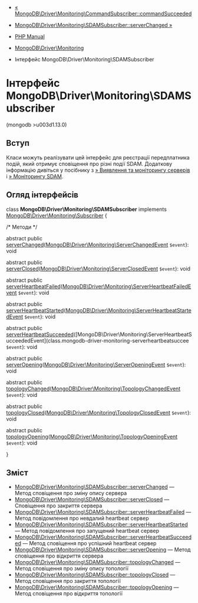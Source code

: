 - [«
MongoDB\Driver\Monitoring\CommandSubscriber::commandSucceeded](mongodb-driver-monitoring-commandsubscriber.commandsucceeded.md)
- [MongoDB\Driver\Monitoring\SDAMSubscriber::serverChanged
»](mongodb-driver-monitoring-sdamsubscriber.serverchanged.md)

- [PHP Manual](index.md)
- [MongoDB\Driver\Monitoring](mongodb.monitoring.md)
- Інтерфейс MongoDB\Driver\Monitoring\SDAMSubscriber

# Інтерфейс MongoDB\Driver\Monitoring\SDAMSubscriber

(mongodb \>u003d1.13.0)

## Вступ

Класи можуть реалізувати цей інтерфейс для реєстрації передплатника
подій, який отримує сповіщення про різні події SDAM.
Додаткову інформацію дивіться у посібнику з [» Виявлення та
моніторингу
серверів](https://github.com/mongodb/specifications/blob/master/source/server-discovery-and-monitoring/server-discovery-and-monitoring.rst)
і [» Моніторингу
SDAM](https://github.com/mongodb/specifications/blob/master/source/server-discovery-and-monitoring/server-discovery-and-monitoring-monitoring.rst).

## Огляд інтерфейсів

class **MongoDB\Driver\Monitoring\SDAMSubscriber** implements
[MongoDB\Driver\Monitoring\Subscriber](class.mongodb-driver-monitoring-subscriber.md)
{

/\* Методи \*/

abstract public
[serverChanged](mongodb-driver-monitoring-sdamsubscriber.serverchanged.md)([MongoDB\Driver\Monitoring\ServerChangedEvent](class.mongodb-driver-monitoring-serverchangedevent.md)
`$event`): void

abstract public
[serverClosed](mongodb-driver-monitoring-sdamsubscriber.serverclosed.md)([MongoDB\Driver\Monitoring\ServerClosedEvent](class.mongodb-driver-monitoring-serverclosedevent.md)
`$event`): void

abstract public
[serverHeartbeatFailed](mongodb-driver-monitoring-sdamsubscriber.serverheartbeatfailed.md)([MongoDB\Driver\Monitoring\ServerHeartbeatFailedEvent](class.mongodb-driver-monitoring-serverheartbeatfailedeventmd)
`$event`): void

abstract public
[serverHeartbeatStarted](mongodb-driver-monitoring-sdamsubscriber.serverheartbeatstarted.md)([MongoDB\Driver\Monitoring\ServerHeartbeatStartedEvent](class.mongodb-driver-monitoring-serverheartbeatstartedevent.md)
`$event`): void

abstract public
[serverHeartbeatSucceeded](mongodb-driver-monitoring-sdamsubscriber.serverheartbeatsucceeded.md)([MongoDB\Driver\Monitoring\ServerHeartbeatSucceededEvent](class.mongodb-driver-monitoring-serverheartbeatsuccee
`$event`): void

abstract public
[serverOpening](mongodb-driver-monitoring-sdamsubscriber.serveropening.md)([MongoDB\Driver\Monitoring\ServerOpeningEvent](class.mongodb-driver-monitoring-serveropeningevent.md)
`$event`): void

abstract public
[topologyChanged](mongodb-driver-monitoring-sdamsubscriber.topologychanged.md)([MongoDB\Driver\Monitoring\TopologyChangedEvent](class.mongodb-driver-monitoring-topologychangedevent.md)
`$event`): void

abstract public
[topologyClosed](mongodb-driver-monitoring-sdamsubscriber.topologyclosed.md)([MongoDB\Driver\Monitoring\TopologyClosedEvent](class.mongodb-driver-monitoring-topologyclosedevent.md)
`$event`): void

abstract public
[topologyOpening](mongodb-driver-monitoring-sdamsubscriber.topologyopening.md)([MongoDB\Driver\Monitoring\TopologyOpeningEvent](class.mongodb-driver-monitoring-topologyopeningevent.md)
`$event`): void

}

## Зміст

- [MongoDB\Driver\Monitoring\SDAMSubscriber::serverChanged](mongodb-driver-monitoring-sdamsubscriber.serverchanged.md)
— Метод сповіщення про зміну опису сервера
- [MongoDB\Driver\Monitoring\SDAMSubscriber::serverClosed](mongodb-driver-monitoring-sdamsubscriber.serverclosed.md)
— Сповіщення про закриття сервера
- [MongoDB\Driver\Monitoring\SDAMSubscriber::serverHeartbeatFailed](mongodb-driver-monitoring-sdamsubscriber.serverheartbeatfailed.md)
— Метод повідомлення про невдалий heartbeat сервер
- [MongoDB\Driver\Monitoring\SDAMSubscriber::serverHeartbeatStarted](mongodb-driver-monitoring-sdamsubscriber.serverheartbeatstarted.md)
— Метод повідомлення про запущений heartbeat сервер
- [MongoDB\Driver\Monitoring\SDAMSubscriber::serverHeartbeatSucceeded](mongodb-driver-monitoring-sdamsubscriber.serverheartbeatsucceeded.md)
— Метод сповіщення про успішний heartbeat сервер
- [MongoDB\Driver\Monitoring\SDAMSubscriber::serverOpening](mongodb-driver-monitoring-sdamsubscriber.serveropening.md)
— Метод сповіщення про відкриття сервера
- [MongoDB\Driver\Monitoring\SDAMSubscriber::topologyChanged](mongodb-driver-monitoring-sdamsubscriber.topologychanged.md)
— Метод сповіщення про зміну опису топології
- [MongoDB\Driver\Monitoring\SDAMSubscriber::topologyClosed](mongodb-driver-monitoring-sdamsubscriber.topologyclosed.md)
— Метод сповіщення про закриття топології
- [MongoDB\Driver\Monitoring\SDAMSubscriber::topologyOpening](mongodb-driver-monitoring-sdamsubscriber.topologyopening.md)
— Метод сповіщення про відкриття топології
